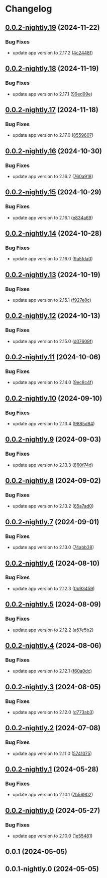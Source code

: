 # Changelog

## [0.0.2-nightly.19](https://gitlab.com/mmuenker/audiobookshelf-chart/compare/v0.0.2-nightly.18...v0.0.2-nightly.19) (2024-11-22)


### Bug Fixes

* update app version to 2.17.2 ([4c2448f](https://gitlab.com/mmuenker/audiobookshelf-chart/commit/4c2448f1ff40e3201a0f2f5cc65c46b8f4b1ef5b))

## [0.0.2-nightly.18](https://gitlab.com/mmuenker/audiobookshelf-chart/compare/v0.0.2-nightly.17...v0.0.2-nightly.18) (2024-11-19)


### Bug Fixes

* update app version to 2.17.1 ([99ed99e](https://gitlab.com/mmuenker/audiobookshelf-chart/commit/99ed99eafc798974e6229e2dc871655086d6a884))

## [0.0.2-nightly.17](https://gitlab.com/mmuenker/audiobookshelf-chart/compare/v0.0.2-nightly.16...v0.0.2-nightly.17) (2024-11-18)


### Bug Fixes

* update app version to 2.17.0 ([8559607](https://gitlab.com/mmuenker/audiobookshelf-chart/commit/855960789f0fd40cff1ecca69dd51c3ba789384e))

## [0.0.2-nightly.16](https://gitlab.com/mmuenker/audiobookshelf-chart/compare/v0.0.2-nightly.15...v0.0.2-nightly.16) (2024-10-30)


### Bug Fixes

* update app version to 2.16.2 ([760a918](https://gitlab.com/mmuenker/audiobookshelf-chart/commit/760a918afde0b1c85926efb7cc066e9c3bb86d2c))

## [0.0.2-nightly.15](https://gitlab.com/mmuenker/audiobookshelf-chart/compare/v0.0.2-nightly.14...v0.0.2-nightly.15) (2024-10-29)


### Bug Fixes

* update app version to 2.16.1 ([e834a69](https://gitlab.com/mmuenker/audiobookshelf-chart/commit/e834a69ebf543155daac48838cd496ef6750ff08))

## [0.0.2-nightly.14](https://gitlab.com/mmuenker/audiobookshelf-chart/compare/v0.0.2-nightly.13...v0.0.2-nightly.14) (2024-10-28)


### Bug Fixes

* update app version to 2.16.0 ([9a5fda0](https://gitlab.com/mmuenker/audiobookshelf-chart/commit/9a5fda050c900654abd6fa45907d3ad309510834))

## [0.0.2-nightly.13](https://gitlab.com/mmuenker/audiobookshelf-chart/compare/v0.0.2-nightly.12...v0.0.2-nightly.13) (2024-10-19)


### Bug Fixes

* update app version to 2.15.1 ([f927e8c](https://gitlab.com/mmuenker/audiobookshelf-chart/commit/f927e8cce841c82b7f15edd61d47f200caa628ad))

## [0.0.2-nightly.12](https://gitlab.com/mmuenker/audiobookshelf-chart/compare/v0.0.2-nightly.11...v0.0.2-nightly.12) (2024-10-13)


### Bug Fixes

* update app version to 2.15.0 ([d07609f](https://gitlab.com/mmuenker/audiobookshelf-chart/commit/d07609f9b0ce6a50707383994c025554017fb9c8))

## [0.0.2-nightly.11](https://gitlab.com/mmuenker/audiobookshelf-chart/compare/v0.0.2-nightly.10...v0.0.2-nightly.11) (2024-10-06)


### Bug Fixes

* update app version to 2.14.0 ([9ec8c4f](https://gitlab.com/mmuenker/audiobookshelf-chart/commit/9ec8c4f7013ac188ae2f6b4871a7e5f5bdd0dbf4))

## [0.0.2-nightly.10](https://gitlab.com/mmuenker/audiobookshelf-chart/compare/v0.0.2-nightly.9...v0.0.2-nightly.10) (2024-09-10)


### Bug Fixes

* update app version to 2.13.4 ([9885d84](https://gitlab.com/mmuenker/audiobookshelf-chart/commit/9885d847ca63680b859949e8e613106249e93c40))

## [0.0.2-nightly.9](https://gitlab.com/mmuenker/audiobookshelf-chart/compare/v0.0.2-nightly.8...v0.0.2-nightly.9) (2024-09-03)


### Bug Fixes

* update app version to 2.13.3 ([860f74d](https://gitlab.com/mmuenker/audiobookshelf-chart/commit/860f74dea84dd88ea5d39fdc621d448d4c37ef93))

## [0.0.2-nightly.8](https://gitlab.com/mmuenker/audiobookshelf-chart/compare/v0.0.2-nightly.7...v0.0.2-nightly.8) (2024-09-02)


### Bug Fixes

* update app version to 2.13.2 ([65a7ad0](https://gitlab.com/mmuenker/audiobookshelf-chart/commit/65a7ad0ede7f45eb5f9aae092e3b6b1ac16bfe1e))

## [0.0.2-nightly.7](https://gitlab.com/mmuenker/audiobookshelf-chart/compare/v0.0.2-nightly.6...v0.0.2-nightly.7) (2024-09-01)


### Bug Fixes

* update app version to 2.13.0 ([74abb38](https://gitlab.com/mmuenker/audiobookshelf-chart/commit/74abb388935ef6807bd0eff832696073dd3104c8))

## [0.0.2-nightly.6](https://gitlab.com/mmuenker/audiobookshelf-chart/compare/v0.0.2-nightly.5...v0.0.2-nightly.6) (2024-08-10)


### Bug Fixes

* update app version to 2.12.3 ([0b93459](https://gitlab.com/mmuenker/audiobookshelf-chart/commit/0b93459524e2447a65f1aee2aa68fd7e9c456561))

## [0.0.2-nightly.5](https://gitlab.com/mmuenker/audiobookshelf-chart/compare/v0.0.2-nightly.4...v0.0.2-nightly.5) (2024-08-09)


### Bug Fixes

* update app version to 2.12.2 ([a57e5b2](https://gitlab.com/mmuenker/audiobookshelf-chart/commit/a57e5b2bdf53b57c5d6b8dd39d503fd5e600336b))

## [0.0.2-nightly.4](https://gitlab.com/mmuenker/audiobookshelf-chart/compare/v0.0.2-nightly.3...v0.0.2-nightly.4) (2024-08-06)


### Bug Fixes

* update app version to 2.12.1 ([f60a0dc](https://gitlab.com/mmuenker/audiobookshelf-chart/commit/f60a0dc244b510d32874f9038fe32e4052c391c7))

## [0.0.2-nightly.3](https://gitlab.com/mmuenker/audiobookshelf-chart/compare/v0.0.2-nightly.2...v0.0.2-nightly.3) (2024-08-05)


### Bug Fixes

* update app version to 2.12.0 ([d773ab3](https://gitlab.com/mmuenker/audiobookshelf-chart/commit/d773ab3b1ac8db360f38746c28e5b87f5ed33034))

## [0.0.2-nightly.2](https://gitlab.com/mmuenker/audiobookshelf-chart/compare/v0.0.2-nightly.1...v0.0.2-nightly.2) (2024-07-08)


### Bug Fixes

* update app version to 2.11.0 ([5741075](https://gitlab.com/mmuenker/audiobookshelf-chart/commit/574107539bd52d1bc17efbdfba48c816aac5c925))

## [0.0.2-nightly.1](https://gitlab.com/mmuenker/audiobookshelf-chart/compare/v0.0.2-nightly.0...v0.0.2-nightly.1) (2024-05-28)


### Bug Fixes

* update app version to 2.10.1 ([7b56902](https://gitlab.com/mmuenker/audiobookshelf-chart/commit/7b569026a3386322f33c7fba135f63ce2d3f0efc))

## [0.0.2-nightly.0](https://gitlab.com/mmuenker/audiobookshelf-chart/compare/v0.0.1...v0.0.2-nightly.0) (2024-05-27)


### Bug Fixes

* update app version to 2.10.0 ([1e55481](https://gitlab.com/mmuenker/audiobookshelf-chart/commit/1e554813f4c53944564857beb97dde5536490915))

## 0.0.1 (2024-05-05)

## 0.0.1-nightly.0 (2024-05-05)
